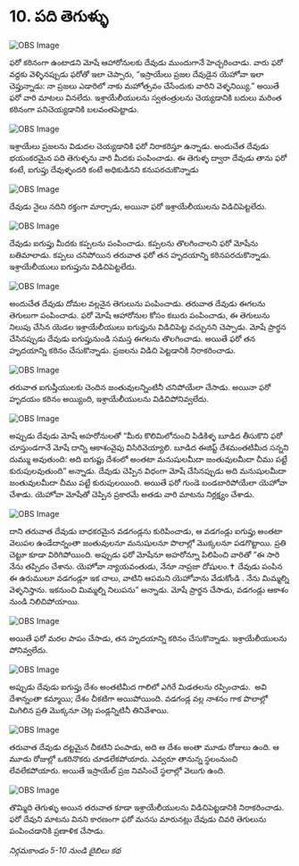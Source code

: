 # 10. పది తెగుళ్ళు

![OBS Image](https://cdn.door43.org/obs/jpg/360px/obs-en-10-01.jpg)

ఫరో కఠినంగా ఉంటాడని మోషే ఆహారోనులకు దేవుడు ముందుగానే హెచ్చరించాడు. వారు ఫరో వద్దకు వెళ్ళినప్పుడు ఫరోతో ఇలా చెప్పారు, “ఇస్రాయేలు ప్రజల దేవుడైన యెహోవా ఇలా చెప్తున్నాడు: నా ప్రజలు ఎడారిలో నాకు మహోత్సవం చేసేందుకు వారిని వెళ్ళనియ్యి.” అయితే ఫరో వారి మాటలు వినలేదు. ఇశ్రాయేలీయులను స్వతంత్రులను చెయ్యడానికి బదులు మరింత కఠినంగా పనిచెయ్యడానికి బలవంతపెట్టాడు.  

![OBS Image](https://cdn.door43.org/obs/jpg/360px/obs-en-10-02.jpg)

ఇశ్రాయేలు ప్రజలను విడుదల చెయ్యడానికి ఫరో నిరాకరిస్తూ ఉన్నాడు. అందుచేత దేవుడు భయంకరమైన పది తెగుళ్ళను వారి మీదకు పంపించాడు. ఈ తెగుళ్ళ ద్వారా దేవుడు తాను ఫరో కంటే, ఐగుప్తు దేవుళ్ళందరి కంటే అధికుడినని కనుపరచుకొన్నాడు

![OBS Image](https://cdn.door43.org/obs/jpg/360px/obs-en-10-03.jpg)

దేవుడు నైలు నదిని రక్తంగా మార్చాడు, అయినా ఫరో ఇశ్రాయేలీయులను విడిచిపెట్టలేదు. 

![OBS Image](https://cdn.door43.org/obs/jpg/360px/obs-en-10-04.jpg)

దేవుడు ఐగుప్తు మీదకు కప్పలను పంపించాడు. కప్పలను తొలగించాలని ఫరో మోషేను బతిమాలాడు. కప్పలు చనిపోయిన తరువాత ఫరో తన హృదయాన్ని కఠినపరచుకొన్నాడు. ఇశ్రాయేలీయులు ఐగుప్తును విడిచిపెట్టలేదు.

![OBS Image](https://cdn.door43.org/obs/jpg/360px/obs-en-10-05.jpg)

అందుచేత దేవుడు దోమల వల్లనైన తెగులును పంపించాడు. తరువాత దేవుడు ఈగలను తెగులుగా పంపించాడు. ఫరో మోషే ఆహారోనుల కోసం కబురు పంపించాడు, ఈ తెగులును నిలుపు చేసిన యెడల ఇశ్రాయేలీయులు ఐగుప్తును విడిచిపెట్ట వచ్చునని చెప్పాడు. మోషే ప్రార్థన చేసినప్పుడు దేవుడు ఐగుప్తునుండి సమస్త ఈగలను తొలగించాడు. అయితే ఫరో తన హృదయాన్ని కఠినం చేసుకొన్నాడు. ప్రజలను విడిచి పెట్టడానికి నిరాకరించాడు.

![OBS Image](https://cdn.door43.org/obs/jpg/360px/obs-en-10-06.jpg)

తరువాత ఐగుప్తీయులకు చెందిన జంతువులన్నింటినీ చనిపోయేలా చేసాడు. అయినా ఫరో హృదయం కఠినం అయ్యింది, ఇశ్రాయేలీయులను విడిచిపోనివ్వలేదు. 

![OBS Image](https://cdn.door43.org/obs/jpg/360px/obs-en-10-07.jpg)

అప్పుడు దేవుడు మోషే అహరోనులతో “మీరు కొలిమిలోనుంచి పిడికిళ్ళ బూడిద తీసుకొని ఫరో చూస్తుండగానే మోషే దాన్ని ఆకాశంవైపు విసిరివెయ్యాలి. బూడిద ఈజిప్ట్ దేశమంతటిమీద సన్నని దుమ్ము అవుతుంది: అది ఐగుప్టు దేశంలో అంతటా మనుషులమీదా జంతువులమీదా చీము పట్టే కురుపులవుతుంది” అన్నాడు. దేవుడు చెప్పిన విధంగా మోషే చేసినప్పుడు అది మనుషులమీదా జంతువులమీదా చీము పట్టే కురుపులయింది. అయితే ఫరో గుండె బండబారిపోయేలా యెహోవా చేశాడు. యెహోవా మోషేతో చెప్పిన ప్రకారమే అతడు వారి మాటను నిర్లక్ష్యం చేశాడు.


![OBS Image](https://cdn.door43.org/obs/jpg/360px/obs-en-10-08.jpg)

దాని తరువాత దేవుడు బాధకరమైన వడగండ్లను కురిపించాడు, ఆ వడగండ్లు ఐగుప్తు అంతటా వెలుపల ఉండేదాన్నంతా జంతువులనూ మనుషులనూ పొలాల్లో మొక్కలనూ పడగొట్టాయి. ప్రతి చెట్టూ కూడా విరిగిపోయింది. అప్పుడు ఫరో మోషేనూ అహరోన్నూ పిలిపించి వారితో “ఈ సారి నేను తప్పిదం చేశాను. యెహోవా న్యాయవంతుడు, నేనూ నాప్రజా దోషులం.✝ దేవుడు పంపిన ఈ ఉరుములూ వడగండ్లూ ఇక చాలు, వాటిని ఆపమని యెహోవాను వేడుకోండి . నేను మిమ్మల్ని వెళ్ళనిస్తాను. ఇకనుంచి మిమ్మల్ని నిలుపను” అన్నాడు. మోషే ప్రార్థన చేసాడు, వడగండ్లు ఆకాశం నుండి నిలిచిపోయాయి. 

![OBS Image](https://cdn.door43.org/obs/jpg/360px/obs-en-10-09.jpg)

అయితే ఫరో మరల పాపం చేసాడు, తన హృదయాన్ని కఠినం చేసుకొన్నాడు. ఇశ్రాయేలీయులను పోనివ్వలేదు. 

![OBS Image](https://cdn.door43.org/obs/jpg/360px/obs-en-10-10.jpg)

అప్పుడు దేవుడు ఐగుప్తు దేశం అంతటిమీద గాలిలో ఎగిరే మిడతలను రప్పించాడు.  అవి దేశాన్నంతా కమ్మాయి; దేశం చీకటిగా అయిపోయింది. వడగండ్ల వల్ల నాశనం గాక పొలాల్లో మిగిలిన ప్రతి మొక్కనూ చెట్ల పండ్లన్నిటినీ తినివేశాయి. 

![OBS Image](https://cdn.door43.org/obs/jpg/360px/obs-en-10-11.jpg)

తరువాత దేవుడు దట్టమైన చీకటిని పంపాడు, అది ఆ దేశం అంతా మూడు రోజులు ఉంది. ఆ మూడు రోజుల్లో ఒకరినొకరు చూడలేకపోయారు. ఎవ్వరూ తానున్న స్థలంనుంచి లేవలేకపోయారు. అయితే ఇస్రాయేల్‌ ప్రజ నివసించే స్థలాల్లో వెలుగు ఉంది.

![OBS Image](https://cdn.door43.org/obs/jpg/360px/obs-en-10-12.jpg)

తొమ్మిది తెగుళ్ళు అయిన తరువాత కూడా ఇశ్రాయేలీయులను విడిచిపెట్టడానికి నిరాకరించాడు. ఫరో దేవుని మాటను వినని కారణంగా ఫరో మనసు మారునట్లు దేవుడు చివరి తెగులును పంపించడానికి ప్రణాళిక చేసాడు. 

_నిర్గమకాండం 5-10 నుండి బైబిలు కథ_


